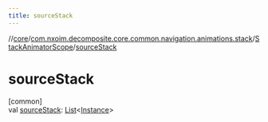 ```yaml
---
title: sourceStack
---
```

//[core](../../../index.html)/[com.nxoim.decomposite.core.common.navigation.animations.stack](../index.html)/[StackAnimatorScope](index.html)/[sourceStack](source-stack.html)



# sourceStack



[common]\
val [sourceStack](source-stack.html): [List](https://kotlinlang.org/api/latest/jvm/stdlib/kotlin.collections/-list/index.html)&lt;[Instance](index.html)&gt;




